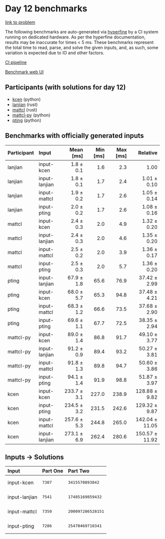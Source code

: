 # Day 12 benchmarks

[link to problem](https://adventofcode.com/2023/day/12)

The following benchmarks are auto-generated via
[hyperfine](https://github.com/sharkdp/hyperfine) by a CI system running on
dedicated hardware. As per the hyperfine documentation, results may be
inaccurate for times < 5 ms. These benchmarks represent the total time to read,
parse, and solve the given inputs, and, as such, some variation is expected due
to IO and other factors.

[CI pipeline](http://ci.papercode.net:8080/teams/main/pipelines/aoc2023)

[Benchmark web UI](https://aoc.ancalagon.black)


## Participants (with solutions for day 12)

- [kcen](https://github.com/kcen/aoc2023) (python)
- [lanjian](https://github.com/lanjian/aoc-2023) (rust)
- [mattcl](https://github.com/mattcl/aoc2023) (rust)
- [mattcl-py](https://github.com/mattcl/aoc2023-py) (python)
- [pting](https://github.com/pting/aoc2023) (python)


## Benchmarks with officially generated inputs

| Participant | Input | Mean [ms] | Min [ms] | Max [ms] | Relative |
|:---|:---|---:|---:|---:|---:|
| lanjian | input-kcen | 1.8 ± 0.1 | 1.6 | 2.3 | 1.00 |
| lanjian | input-lanjian | 1.8 ± 0.1 | 1.7 | 2.4 | 1.01 ± 0.10 |
| lanjian | input-mattcl | 1.9 ± 0.2 | 1.7 | 2.6 | 1.05 ± 0.14 |
| lanjian | input-pting | 2.0 ± 0.2 | 1.7 | 2.6 | 1.08 ± 0.16 |
| mattcl | input-kcen | 2.4 ± 0.3 | 2.0 | 4.9 | 1.32 ± 0.20 |
| mattcl | input-lanjian | 2.4 ± 0.3 | 2.0 | 4.6 | 1.35 ± 0.20 |
| mattcl | input-mattcl | 2.5 ± 0.2 | 2.0 | 3.9 | 1.36 ± 0.17 |
| mattcl | input-pting | 2.5 ± 0.3 | 2.0 | 5.7 | 1.36 ± 0.20 |
| pting | input-lanjian | 67.9 ± 1.8 | 65.6 | 76.9 | 37.42 ± 2.99 |
| pting | input-kcen | 68.0 ± 5.7 | 65.3 | 94.8 | 37.48 ± 4.21 |
| pting | input-mattcl | 68.3 ± 1.2 | 66.6 | 73.5 | 37.68 ± 2.90 |
| pting | input-pting | 69.6 ± 1.1 | 67.7 | 72.5 | 38.35 ± 2.94 |
| mattcl-py | input-kcen | 89.0 ± 1.4 | 86.8 | 91.7 | 49.10 ± 3.77 |
| mattcl-py | input-lanjian | 91.2 ± 0.9 | 89.4 | 93.2 | 50.27 ± 3.81 |
| mattcl-py | input-mattcl | 91.8 ± 1.3 | 89.8 | 94.7 | 50.60 ± 3.86 |
| mattcl-py | input-pting | 94.1 ± 1.4 | 91.9 | 98.8 | 51.87 ± 3.97 |
| kcen | input-kcen | 233.7 ± 3.1 | 227.0 | 238.9 | 128.88 ± 9.82 |
| kcen | input-pting | 234.5 ± 3.2 | 231.5 | 242.6 | 129.32 ± 9.87 |
| kcen | input-mattcl | 257.6 ± 5.3 | 244.8 | 265.0 | 142.04 ± 11.05 |
| kcen | input-lanjian | 273.1 ± 6.9 | 262.4 | 280.6 | 150.57 ± 11.92 |


## Inputs -> Solutions

| Input | Part One | Part Two |
|:---|:---|:---|
|input-kcen|<pre>7307</pre>|<pre>3415570893842</pre>|
|input-lanjian|<pre>7541</pre>|<pre>17485169859432</pre>|
|input-mattcl|<pre>7350</pre>|<pre>200097286528151</pre>|
|input-pting|<pre>7286</pre>|<pre>25470469710341</pre>|